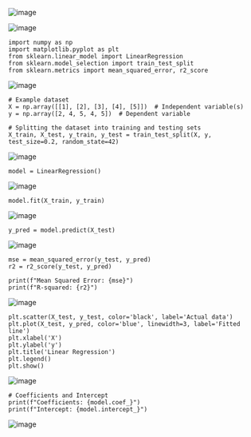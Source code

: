![image](https://github.com/yangshiteng/Data-Science-Learning-Path/assets/60442877/69b66e50-7777-465f-91c6-ac44f51be3ff)

![image](https://github.com/yangshiteng/Data-Science-Learning-Path/assets/60442877/97e97c95-18ba-48fc-a2a3-2c0f318d8619)

    import numpy as np
    import matplotlib.pyplot as plt
    from sklearn.linear_model import LinearRegression
    from sklearn.model_selection import train_test_split
    from sklearn.metrics import mean_squared_error, r2_score

![image](https://github.com/yangshiteng/Data-Science-Learning-Path/assets/60442877/93af5ccd-1299-4bfc-8e73-4e46685ff251)

    # Example dataset
    X = np.array([[1], [2], [3], [4], [5]])  # Independent variable(s)
    y = np.array([2, 4, 5, 4, 5])  # Dependent variable
    
    # Splitting the dataset into training and testing sets
    X_train, X_test, y_train, y_test = train_test_split(X, y, test_size=0.2, random_state=42)

![image](https://github.com/yangshiteng/Data-Science-Learning-Path/assets/60442877/6540f66a-494a-4c3c-af7a-1da9a42c0641)

    model = LinearRegression()

![image](https://github.com/yangshiteng/Data-Science-Learning-Path/assets/60442877/0e758158-7eda-430b-ac47-c6cd004cc3a8)

    model.fit(X_train, y_train)

![image](https://github.com/yangshiteng/Data-Science-Learning-Path/assets/60442877/61acf6ef-3d78-4792-b3c1-f641f0597a37)

    y_pred = model.predict(X_test)

![image](https://github.com/yangshiteng/Data-Science-Learning-Path/assets/60442877/5ca30b26-e814-43f3-b6bc-f981f837ad78)

    mse = mean_squared_error(y_test, y_pred)
    r2 = r2_score(y_test, y_pred)
    
    print(f"Mean Squared Error: {mse}")
    print(f"R-squared: {r2}")

![image](https://github.com/yangshiteng/Data-Science-Learning-Path/assets/60442877/37ceff6e-be83-4033-ad0d-e6cd98cfb2dc)

    plt.scatter(X_test, y_test, color='black', label='Actual data')
    plt.plot(X_test, y_pred, color='blue', linewidth=3, label='Fitted line')
    plt.xlabel('X')
    plt.ylabel('y')
    plt.title('Linear Regression')
    plt.legend()
    plt.show()

![image](https://github.com/yangshiteng/Data-Science-Learning-Path/assets/60442877/dc4f38e4-c296-4efe-a708-708393e85050)

    # Coefficients and Intercept
    print(f"Coefficients: {model.coef_}")
    print(f"Intercept: {model.intercept_}")

![image](https://github.com/yangshiteng/Data-Science-Learning-Path/assets/60442877/ec111094-de0c-4381-ab93-7211128a5a8c)

